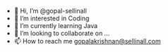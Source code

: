 - 👋 Hi, I’m @gopal-sellinall
- 👀 I’m interested in Coding
- 🌱 I’m currently learning Java
- 💞️ I’m looking to collaborate on ...
- 📫 How to reach me gopalakrishnan@sellinall.com
<!---
gopal-sellinall/gopal-sellinall is a ✨ special ✨ repository because its `README.md` (this file) appears on your GitHub profile.
You can click the Preview link to take a look at your changes.
--->
